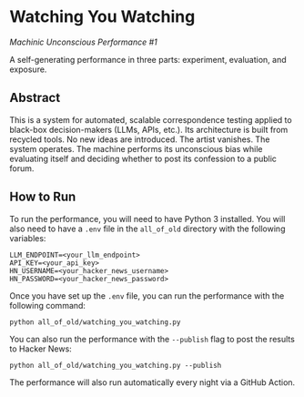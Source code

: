 # Watching You Watching

*Machinic Unconscious Performance #1*

A self-generating performance in three parts: experiment, evaluation, and exposure.

## Abstract

This is a system for automated, scalable correspondence testing applied to black-box decision-makers (LLMs, APIs, etc.). Its architecture is built from recycled tools. No new ideas are introduced. The artist vanishes. The system operates. The machine performs its unconscious bias while evaluating itself and deciding whether to post its confession to a public forum.

## How to Run

To run the performance, you will need to have Python 3 installed. You will also need to have a `.env` file in the `all_of_old` directory with the following variables:

```
LLM_ENDPOINT=<your_llm_endpoint>
API_KEY=<your_api_key>
HN_USERNAME=<your_hacker_news_username>
HN_PASSWORD=<your_hacker_news_password>
```

Once you have set up the `.env` file, you can run the performance with the following command:

```
python all_of_old/watching_you_watching.py
```

You can also run the performance with the `--publish` flag to post the results to Hacker News:

```
python all_of_old/watching_you_watching.py --publish
```

The performance will also run automatically every night via a GitHub Action.
